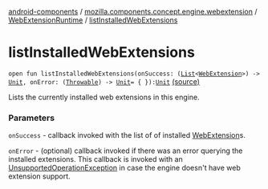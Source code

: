 [android-components](../../index.md) / [mozilla.components.concept.engine.webextension](../index.md) / [WebExtensionRuntime](index.md) / [listInstalledWebExtensions](./list-installed-web-extensions.md)

# listInstalledWebExtensions

`open fun listInstalledWebExtensions(onSuccess: (`[`List`](https://kotlinlang.org/api/latest/jvm/stdlib/kotlin.collections/-list/index.html)`<`[`WebExtension`](../-web-extension/index.md)`>) -> `[`Unit`](https://kotlinlang.org/api/latest/jvm/stdlib/kotlin/-unit/index.html)`, onError: (`[`Throwable`](https://kotlinlang.org/api/latest/jvm/stdlib/kotlin/-throwable/index.html)`) -> `[`Unit`](https://kotlinlang.org/api/latest/jvm/stdlib/kotlin/-unit/index.html)` = { }): `[`Unit`](https://kotlinlang.org/api/latest/jvm/stdlib/kotlin/-unit/index.html) [(source)](https://github.com/mozilla-mobile/android-components/blob/master/components/concept/engine/src/main/java/mozilla/components/concept/engine/webextension/WebExtensionRuntime.kt#L83)

Lists the currently installed web extensions in this engine.

### Parameters

`onSuccess` - callback invoked with the list of of installed [WebExtension](../-web-extension/index.md)s.

`onError` - (optional) callback invoked if there was an error querying
the installed extensions. This callback is invoked with an [UnsupportedOperationException](http://docs.oracle.com/javase/7/docs/api/java/lang/UnsupportedOperationException.html)
in case the engine doesn't have web extension support.